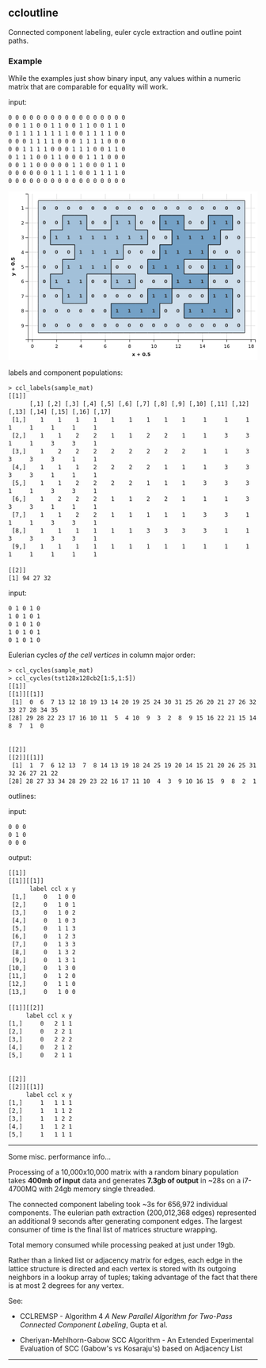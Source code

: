 ## ccloutline

Connected component labeling, euler cycle extraction and outline
point paths.

### Example

While the examples just show binary input, any values within a numeric
matrix that are comparable for equality will work.

input:

~~~
0 0 0 0 0 0 0 0 0 0 0 0 0 0 0 0 0
0 0 1 1 0 0 1 1 0 0 1 1 0 0 1 1 0
0 1 1 1 1 1 1 1 1 0 0 1 1 1 1 0 0
0 0 0 1 1 1 1 0 0 0 1 1 1 1 0 0 0
0 0 1 1 1 1 0 0 0 1 1 1 0 0 1 1 0
0 1 1 1 0 0 1 1 0 0 0 1 1 1 0 0 0
0 0 1 1 0 0 0 0 0 1 1 0 0 0 1 1 0
0 0 0 0 0 0 1 1 1 1 0 0 1 1 1 1 0
0 0 0 0 0 0 0 0 0 0 0 0 0 0 0 0 0
~~~

![](wiki_sample_mat.png)

labels and component populations:

~~~
> ccl_labels(sample_mat)
[[1]]
      [,1] [,2] [,3] [,4] [,5] [,6] [,7] [,8] [,9] [,10] [,11] [,12] [,13] [,14] [,15] [,16] [,17]
 [1,]    1    1    1    1    1    1    1    1    1     1     1     1     1     1     1     1     1
 [2,]    1    1    2    2    1    1    2    2    1     1     3     3     1     1     3     3     1
 [3,]    1    2    2    2    2    2    2    2    2     1     1     3     3     3     3     1     1
 [4,]    1    1    1    2    2    2    2    1    1     1     3     3     3     3     1     1     1
 [5,]    1    1    2    2    2    2    1    1    1     3     3     3     1     1     3     3     1
 [6,]    1    2    2    2    1    1    2    2    1     1     1     3     3     3     1     1     1
 [7,]    1    1    2    2    1    1    1    1    1     3     3     1     1     1     3     3     1
 [8,]    1    1    1    1    1    1    3    3    3     3     1     1     3     3     3     3     1
 [9,]    1    1    1    1    1    1    1    1    1     1     1     1     1     1     1     1     1

[[2]]
[1] 94 27 32
~~~

input:

~~~
0 1 0 1 0
1 0 1 0 1
0 1 0 1 0
1 0 1 0 1
0 1 0 1 0
~~~

Eulerian cycles _of the cell vertices_ in column major order:

~~~
> ccl_cycles(sample_mat)
> ccl_cycles(tst128x128cb2[1:5,1:5])
[[1]]
[[1]][[1]]
 [1]  0  6  7 13 12 18 19 13 14 20 19 25 24 30 31 25 26 20 21 27 26 32 33 27 28 34 35
[28] 29 28 22 23 17 16 10 11  5  4 10  9  3  2  8  9 15 16 22 21 15 14  8  7  1  0


[[2]]
[[2]][[1]]
 [1]  1  7  6 12 13  7  8 14 13 19 18 24 25 19 20 14 15 21 20 26 25 31 32 26 27 21 22
[28] 28 27 33 34 28 29 23 22 16 17 11 10  4  3  9 10 16 15  9  8  2  1
~~~

outlines:

input:

~~~
0 0 0
0 1 0
0 0 0
~~~

output:

~~~
[[1]]
[[1]][[1]]
      label ccl x y
 [1,]     0   1 0 0
 [2,]     0   1 0 1
 [3,]     0   1 0 2
 [4,]     0   1 0 3
 [5,]     0   1 1 3
 [6,]     0   1 2 3
 [7,]     0   1 3 3
 [8,]     0   1 3 2
 [9,]     0   1 3 1
[10,]     0   1 3 0
[11,]     0   1 2 0
[12,]     0   1 1 0
[13,]     0   1 0 0

[[1]][[2]]
     label ccl x y
[1,]     0   2 1 1
[2,]     0   2 2 1
[3,]     0   2 2 2
[4,]     0   2 1 2
[5,]     0   2 1 1


[[2]]
[[2]][[1]]
     label ccl x y
[1,]     1   1 1 1
[2,]     1   1 1 2
[3,]     1   1 2 2
[4,]     1   1 2 1
[5,]     1   1 1 1
~~~


----

Some misc. performance info...

Processing of a 10,000x10,000 matrix with a random binary population
takes __400mb of input__ data and generates __7.3gb of output__ in
~28s on a i7-4700MQ with 24gb memory single threaded.

The connected component labeling took ~3s for 656,972 individual
components. The eulerian path extraction (200,012,368 edges) represented
an additional 9 seconds after generating component edges. The largest
consumer of time is the final list of matrices structure wrapping.

Total memory consumed while processing peaked at just under 19gb.

Rather than a linked list or adjacency matrix for edges, each edge
in the lattice structure is directed and each vertex is stored with
its outgoing neighbors in a lookup array of tuples; taking advantage
of the fact that there is at most 2 degrees for any vertex.

See:

- CCLREMSP - Algorithm 4 _A New Parallel Algorithm for Two-Pass Connected
Component Labeling_, Gupta et al.

- Cheriyan-Mehlhorn-Gabow SCC Algorithm - An Extended Experimental Evaluation of SCC (Gabow's vs Kosaraju's) based on Adjacency List
 
---------------------
